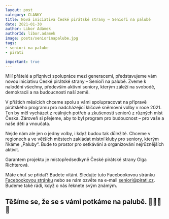 ```yaml
---
layout: post
category: CLANKY
title: Nová iniciativa České pirátské strany – Senioři na palubě
date: 2021-01-30
author: Libor Adámek
authorId: libor.adamek
image: posts/seniorinapalube.jpg  
tags: 
- seniori na palube
- pirati

important: true
---
```

Milí přátelé a příznivci spolupráce mezi generacemi,
představujeme vám novou iniciativu České pirátské strany – Senioři na palubě. Zveme k nalodění všechny, především aktivní seniory, kterým záleží na svobodě, demokracii a na budoucnosti naší země.

V příštích měsících chceme spolu s vámi spolupracovat na přípravě pirátského programu pro nadcházející klíčové sněmovní volby v roce 2021. Ten by měl vycházet z reálných potřeb a zkušeností seniorů z různých míst Česka. Zároveň si přejeme, aby to byl program pro budoucnost – pro vaše a naše děti a vnoučata.

Nejde nám ale jen o jedny volby, i když budou tak důležité. Chceme v regionech a ve větších městech zakládat místní kluby pro seniory, kterým říkáme „Paluby“. Bude to prostor pro setkávání a organizování nejrůznějších aktivit.

Garantem projektu je místopředsedkyně České pirátské strany Olga Richterová.

Máte chuť se přidat? Budete vítání. Sledujte tuto Facebookovou stránku [Facebookovou stránku](https://www.facebook.com/seniorinapalube) nebo se nám ozvěte na e-mail seniori@pirati.cz. Budeme také rádi, když o nás řeknete svým známým.

Těšíme se, že se s vámi potkáme na palubě. 🖤🏴‍☠️⛵ 
---
